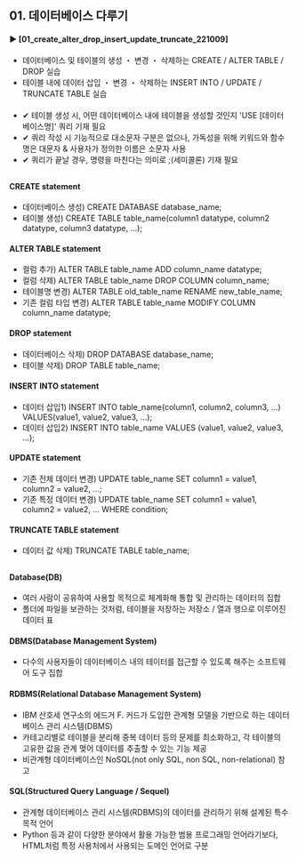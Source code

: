 ####  
## 01. 데이터베이스 다루기  
#### ► [01_create_alter_drop_insert_update_truncate_221009]  
- 데이터베이스 및 테이블의 생성 ・ 변경 ・ 삭제하는 CREATE / ALTER TABLE / DROP 실습  
- 테이블 내에 데이터 삽입 ・ 변경 ・ 삭제하는 INSERT INTO / UPDATE / TRUNCATE TABLE 실습  
####  
- ✔︎ 테이블 생성 시, 어떤 데이터베이스 내에 테이블을 생성할 것인지 'USE [데이터베이스명]' 쿼리 기재 필요  
- ✔︎ 쿼리 작성 시 기능적으로 대소문자 구분은 없으나, 가독성을 위해 키워드와 함수명은 대문자 & 사용자가 정의한 이름은 소문자 사용  
- ✔︎ 쿼리가 끝날 경우, 명령을 마친다는 의미로 ;(세미콜론) 기재 필요  
##  
#### CREATE statement  
- 데이터베이스 생성) CREATE DATABASE database_name;  
- 테이블 생성) CREATE TABLE table_name(column1 datatype, column2 datatype, column3 datatype, ...);  
#### ALTER TABLE statement  
- 컬럼 추가) ALTER TABLE table_name ADD column_name datatype;  
- 컬럼 삭제) ALTER TABLE table_name DROP COLUMN column_name;  
- 테이블명 변경) ALTER TABLE old_table_name RENAME new_table_name;  
- 기존 컬럼 타입 변경) ALTER TABLE table_name MODIFY COLUMN column_name datatype;  
#### DROP statement  
- 데이터베이스 삭제) DROP DATABASE database_name;  
- 테이블 삭제) DROP TABLE table_name;  
#### INSERT INTO statement  
- 데이터 삽입1) INSERT INTO table_name(column1, column2, column3, ...) VALUES(value1, value2, value3, ...);  
- 데이터 삽입2) INSERT INTO table_name VALUES (value1, value2, value3, ...);  
#### UPDATE statement  
- 기존 전체 데이터 변경) UPDATE table_name SET column1 = value1, column2 = value2, ...;  
- 기존 특정 데이터 변경) UPDATE table_name SET column1 = value1, column2 = value2, ... WHERE condition;  
#### TRUNCATE TABLE statement  
- 데이터 값 삭제) TRUNCATE TABLE table_name;  
##  
#### Database(DB)  
- 여러 사람이 공유하여 사용할 목적으로 체계화해 통합 및 관리하는 데이터의 집합  
- 폴더에 파일을 보관하는 것처럼, 테이블을 저장하는 저장소 / 열과 행으로 이루어진 데이터 표  
####  
#### DBMS(Database Management System)  
- 다수의 사용자들이 데이터베이스 내의 테이터를 접근할 수 있도록 해주는 소프트웨어 도구 집합  
####  
#### RDBMS(Relational Database Management System)  
- IBM 산호세 연구소의 에드거 F. 커드가 도입한 관계형 모델을 기반으로 하는 데이터베이스 관리 시스템(DBMS)  
- 카테고리별로 테이블을 분리해 중복 데이터 등의 문제를 최소화하고, 각 테이블의 고유한 값을 관계 맺어 데이터를 추출할 수 있는 기능 제공  
- 비관계형 데이터베이스인 NoSQL(not only SQL, non SQL, non-relational) 참고  
####  
#### SQL(Structured Query Language / Sequel)  
- 관계형 데이터베이스 관리 시스템(RDBMS)의 데이터를 관리하기 위해 설계된 특수 목적 언어  
- Python 등과 같이 다양한 분야에서 활용 가능한 범용 프로그래밍 언어라기보다, HTML처럼 특정 사용처에서 사용되는 도메인 언어로 구분  
####  
